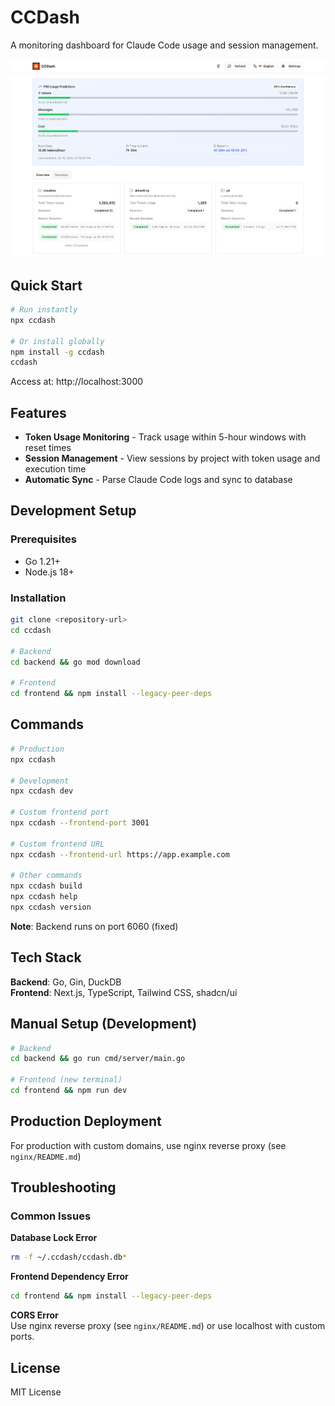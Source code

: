 # CCDash

A monitoring dashboard for Claude Code usage and session management.

![CCDash Screenshot](assets/images/ccdash_top_1.png)

## Quick Start

```bash
# Run instantly
npx ccdash

# Or install globally
npm install -g ccdash
ccdash
```

Access at: http://localhost:3000

## Features

- **Token Usage Monitoring** - Track usage within 5-hour windows with reset times
- **Session Management** - View sessions by project with token usage and execution time
- **Automatic Sync** - Parse Claude Code logs and sync to database

## Development Setup

### Prerequisites
- Go 1.21+
- Node.js 18+

### Installation
```bash
git clone <repository-url>
cd ccdash

# Backend
cd backend && go mod download

# Frontend  
cd frontend && npm install --legacy-peer-deps
```

## Commands

```bash
# Production
npx ccdash

# Development  
npx ccdash dev

# Custom frontend port
npx ccdash --frontend-port 3001

# Custom frontend URL
npx ccdash --frontend-url https://app.example.com

# Other commands
npx ccdash build
npx ccdash help
npx ccdash version
```

**Note**: Backend runs on port 6060 (fixed)

## Tech Stack

**Backend**: Go, Gin, DuckDB  
**Frontend**: Next.js, TypeScript, Tailwind CSS, shadcn/ui

## Manual Setup (Development)

```bash
# Backend
cd backend && go run cmd/server/main.go

# Frontend (new terminal)
cd frontend && npm run dev
```

## Production Deployment

For production with custom domains, use nginx reverse proxy (see `nginx/README.md`)

## Troubleshooting

### Common Issues

**Database Lock Error**
```bash
rm -f ~/.ccdash/ccdash.db*
```

**Frontend Dependency Error**  
```bash
cd frontend && npm install --legacy-peer-deps
```

**CORS Error**  
Use nginx reverse proxy (see `nginx/README.md`) or use localhost with custom ports.

## License

MIT License
